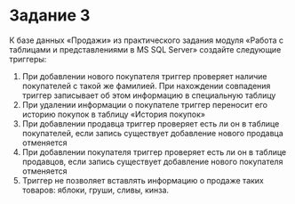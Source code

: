 # <b>Задание 3</b>

К базе данных «Продажи» из практического задания модуля «Работа с таблицами и представлениями в MS SQL Server» создайте следующие триггеры:<br>
<ol>
<li>При добавлении нового покупателя триггер проверяет наличие покупателей с такой же фамилией. При нахождении совпадения триггер записывает об этом информацию в специальную таблицу</li>
<li>При удалении информации о покупателе триггер переносит его историю покупок в таблицу «История покупок»</li>
<li>При добавлении продавца триггер проверяет есть ли он в таблице покупателей, если запись существует добавление нового продавца отменяется</li>
<li>При добавлении покупателя триггер проверяет есть ли он в таблице продавцов, если запись существует добавление нового покупателя отменяется</li>
<li>Триггер не позволяет вставлять информацию о продаже таких товаров: яблоки, груши, сливы, кинза.</li>
</ol>
